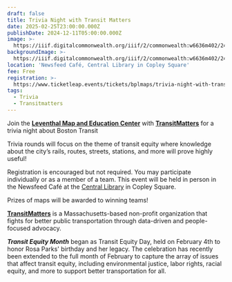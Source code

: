 ```yaml
---
draft: false
title: Trivia Night with Transit Matters
date: 2025-02-25T23:00:00.000Z
publishDate: 2024-12-11T05:00:00.000Z
image: >-
  https://iiif.digitalcommonwealth.org/iiif/2/commonwealth:w6636m402/2431,694,4557,4720/1200,/0/default.jpg
backgroundImage: >-
  https://iiif.digitalcommonwealth.org/iiif/2/commonwealth:w6636m402/2431,694,4557,4720/1200,/0/default.jpg
location: 'Newsfeed Café, Central Library in Copley Square'
fee: Free
registration: >-
  https://www.ticketleap.events/tickets/bplmaps/trivia-night-with-transit-matters
tags:
  - Trivia
  - Transitmatters
---
```


Join the **[Leventhal Map and Education Center](https://www.leventhalmap.org/)** with **[TransitMatters](https://transitmatters.org/)** for a trivia night about Boston Transit

Trivia rounds will focus on the theme of transit equity where knowledge about the city’s rails, routes, streets, stations, and more will prove highly useful!

Registration is encouraged but not required. You may participate individually or as a member of a team. This event will be held in person in the Newsfeed Café at the [Central Library](https://www.bpl.org/locations/3/) in Copley Square.

Prizes of maps will be awarded to winning teams!

**[TransitMatters](https://transitmatters.org/)** is a Massachusetts-based non-profit organization that fights for better public transportation through data-driven and people-focused advocacy.

***Transit Equity Month*** began as Transit Equity Day, held on February 4th to honor Rosa Parks' birthday and her legacy. The celebration has recently been extended to the full month of February to capture the array of issues that affect transit equity, including environmental justice, labor rights, racial equity, and more to support better transportation for all.
